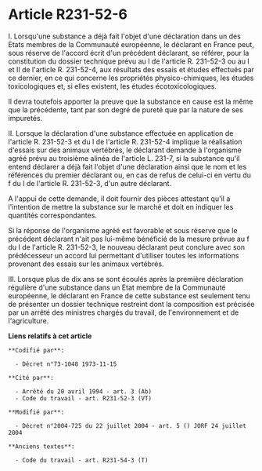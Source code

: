 # Article R231-52-6

I.  Lorsqu'une substance a déjà fait l'objet d'une déclaration dans un des Etats membres de la Communauté européenne, le
déclarant en France peut, sous réserve de l'accord écrit d'un précédent déclarant, se référer, pour la constitution du
dossier technique prévu au I de l'article R. 231-52-3 ou au I et II de l'article R. 231-52-4, aux résultats des essais et
études effectués par ce dernier, en ce qui concerne les propriétés physico-chimiques, les études toxicologiques et, si elles
existent, les études écotoxicologiques.

Il devra toutefois apporter la preuve que la substance en cause est la même que la précédente, tant par son degré de pureté
que par la nature de ses impuretés.

II.  Lorsque la déclaration d'une substance effectuée en application de l'article R. 231-52-3 et du I de l'article R.
231-52-4 implique la réalisation d'essais sur des animaux vertébrés, le déclarant demande à l'organisme agréé prévu au
troisième alinéa de l'article L. 231-7, si la substance qu'il entend déclarer a déjà fait l'objet d'une déclaration ainsi que
le nom et les références du premier déclarant ou, en cas de refus de celui-ci en vertu du f du I de l'article R. 231-52-3,
d'un autre déclarant.

A l'appui de cette demande, il doit fournir des pièces attestant qu'il a l'intention de mettre la substance sur le marché et
doit en indiquer les quantités correspondantes.

Si la réponse de l'organisme agréé est favorable et sous réserve que le précédent déclarant n'ait pas lui-même bénéficié de
la mesure prévue au f du I de l'article R. 231-52-3, le nouveau déclarant peut conclure avec son prédécesseur un accord lui
permettant d'utiliser toutes les informations provenant des essais sur les animaux vertébrés.

III.  Lorsque plus de dix ans se sont écoulés après la première déclaration régulière d'une substance dans un Etat membre de
la Communauté européenne, le déclarant en France de cette substance est seulement tenu de présenter un dossier technique
restreint dont la composition est précisée par un arrêté des ministres chargés du travail, de l'environnement et de
l'agriculture.

**Liens relatifs à cet article**

	**Codifié par**:

	  - Décret n°73-1048 1973-11-15

	**Cité par**:

	  - Arrêté du 20 avril 1994 - art. 3 (Ab)
	  - Code du travail - art. R231-52-3 (VT)

	**Modifié par**:

	  - Décret n°2004-725 du 22 juillet 2004 - art. 5 () JORF 24 juillet 2004

	**Anciens textes**:

	  - Code du travail - art. R231-54-3 (T)
